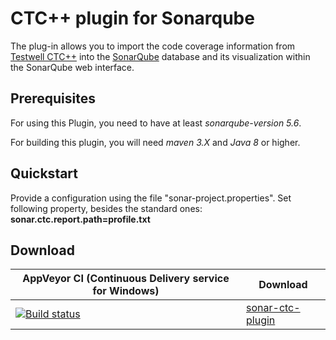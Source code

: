 # CTC++ plugin for Sonarqube
The plug-in allows you to import the code coverage information from [Testwell CTC++](http://www.verifysoft.com/en_ctcpp.html) into the [SonarQube](https://www.sonarqube.org) database and its visualization within the SonarQube web interface.



## Prerequisites

For using this Plugin, you need to have at least *sonarqube-version 5.6*.

For building this plugin, you will need *maven 3.X* and *Java 8* or higher.

## Quickstart

Provide a configuration using the file "sonar-project.properties". Set following property, besides the standard ones:
**sonar.ctc.report.path=profile.txt**

## Download

| **AppVeyor CI** (Continuous Delivery service for Windows) | Download |
| --- | --- |
| [![Build status](https://ci.appveyor.com/api/projects/status/32r7s2skrgm9ubva/rufinio/sonar-ctc/branch/master?svg=true)](https://ci.appveyor.com/project/rufinio/sonar-ctc)|[sonar-ctc-plugin](https://ci.appveyor.com/project/rufinio/sonar-ctc/build/artifacts) |
